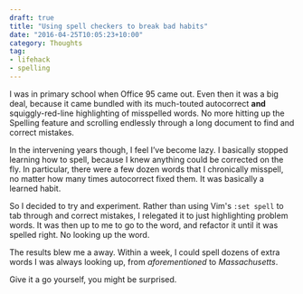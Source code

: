 ```yaml
---
draft: true
title: "Using spell checkers to break bad habits"
date: "2016-04-25T10:05:23+10:00"
category: Thoughts
tag:
- lifehack
- spelling
---
```

I was in primary school when Office 95 came out. Even then it was a big deal, because it came bundled with its much-touted autocorrect **and** squiggly-red-line highlighting of misspelled words. No more hitting up the Spelling feature and scrolling endlessly through a long document to find and correct mistakes.

In the intervening years though, I feel I’ve become lazy. I basically stopped learning how to spell, because I knew anything could be corrected on the fly. In particular, there were a few dozen words that I chronically misspell, no matter how many times autocorrect fixed them. It was basically a learned habit.

So I decided to try and experiment. Rather than using Vim's <code>:set spell</code> to tab through and correct mistakes, I relegated it to just highlighting problem words. It was then up to me to go to the word, and refactor it until it was spelled right. No looking up the word.

The results blew me a away. Within a week, I could spell dozens of extra words I was always looking up, from *aforementioned* to *Massachusetts*.

Give it a go yourself, you might be surprised.

